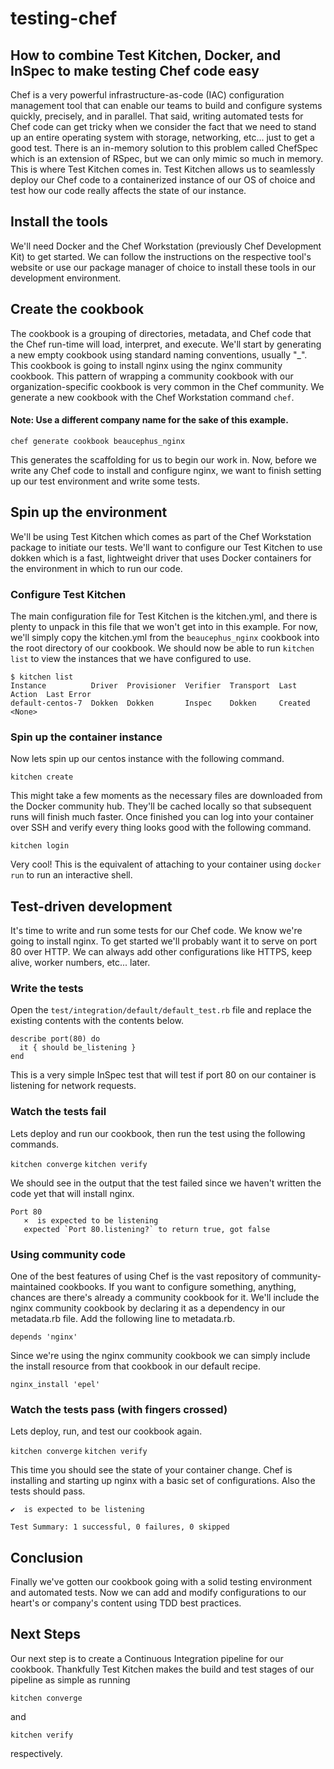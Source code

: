 # testing-chef
## How to combine Test Kitchen, Docker, and InSpec to make testing Chef code easy

Chef is a very powerful infrastructure-as-code (IAC) configuration management tool that can enable our teams to build
and configure systems quickly, precisely, and in parallel. That said, writing automated tests for Chef code can get
tricky when we consider the fact that we need to stand up an entire operating system with storage, networking, etc...
just to get a good test. There is an in-memory solution to this problem called ChefSpec which is an extension of RSpec,
but we can only mimic so much in memory. This is where Test Kitchen comes in. Test Kitchen allows us to seamlessly
deploy our Chef code to a containerized instance of our OS of choice and test how our code really affects the state
of our instance.

## Install the tools

We'll need Docker and the Chef Workstation (previously Chef Development Kit) to get started. We can follow the
instructions on the respective tool's website or use our package manager of choice to install these tools in our
development environment.

## Create the cookbook

The cookbook is a grouping of directories, metadata, and Chef code that the Chef run-time will load, interpret, and
execute. We'll start by generating a new empty cookbook using standard naming conventions, usually "<company>_<tool>".
This cookbook is going to install nginx using the nginx community cookbook. This pattern of wrapping a community
cookbook with our organization-specific cookbook is very common in the Chef community. We generate a new cookbook with
the Chef Workstation command `chef`.

#### Note: Use a different company name for the sake of this example.

`chef generate cookbook beaucephus_nginx`

This generates the scaffolding for us to begin our work in. Now, before we write any Chef code to install and
configure nginx, we want to finish setting up our test environment and write some tests.

## Spin up the environment

We'll be using Test Kitchen which comes as part of the Chef Workstation package to initiate our tests. We'll want to
configure our Test Kitchen to use dokken which is a fast, lightweight driver that uses Docker containers for the
environment in which to run our code.

### Configure Test Kitchen

The main configuration file for Test Kitchen is the kitchen.yml, and there is plenty to unpack in this file that we
won't get into in this example. For now, we'll simply copy the kitchen.yml from the `beaucephus_nginx` cookbook into the
root directory of our cookbook. We should now be able to run `kitchen list` to view the instances that we have
configured to use.

```
$ kitchen list
Instance          Driver  Provisioner  Verifier  Transport  Last Action  Last Error
default-centos-7  Dokken  Dokken       Inspec    Dokken     Created      <None>
```

### Spin up the container instance

Now lets spin up our centos instance with the following command.

`kitchen create`

This might take a few moments as the necessary files are downloaded from the Docker community hub. They'll be cached
locally so that subsequent runs will finish much faster. Once finished you can log into your container over SSH and
verify every thing looks good with the following command.

`kitchen login`

Very cool! This is the equivalent of attaching to your container using `docker run` to run an interactive shell.

## Test-driven development

It's time to write and run some tests for our Chef code. We know we're going to install nginx. To get started we'll
probably want it to serve on port 80 over HTTP. We can always add other configurations like HTTPS, keep alive, worker
numbers, etc... later.

### Write the tests

Open the `test/integration/default/default_test.rb` file and replace the existing contents
with the contents below.

```
describe port(80) do
  it { should be_listening }
end
```

This is a very simple InSpec test that will test if port 80 on our container is listening for network requests.

### Watch the tests fail

Lets deploy and run our cookbook, then run the test using the following commands.

`kitchen converge`
`kitchen verify`

We should see in the output that the test failed since we haven't written the code yet that will install nginx.

```
Port 80
   ×  is expected to be listening
   expected `Port 80.listening?` to return true, got false
```

### Using community code

One of the best features of using Chef is the vast repository of community-maintained cookbooks. If you want to
configure something, anything, chances are there's already a community cookbook for it. We'll include the nginx
community cookbook by declaring it as a dependency in our metadata.rb file. Add the following line to metadata.rb.

`depends 'nginx'`

Since we're using the nginx community cookbook we can simply include the install resource from that cookbook in our
default recipe.

`nginx_install 'epel'`

### Watch the tests pass (with fingers crossed)

Lets deploy, run, and test our cookbook again.

`kitchen converge`
`kitchen verify`

This time you should see the state of your container change. Chef is installing and starting up nginx with a basic set
of configurations. Also the tests should pass.

```
✔  is expected to be listening

Test Summary: 1 successful, 0 failures, 0 skipped
```

## Conclusion

Finally we've gotten our cookbook going with a solid testing environment and automated tests. Now we can add and modify
configurations to our heart's or company's content using TDD best practices.

## Next Steps

Our next step is to create a Continuous Integration pipeline for our cookbook. Thankfully Test Kitchen makes the build
and test stages of our pipeline as simple as running

`kitchen converge`

and

`kitchen verify`

respectively.





